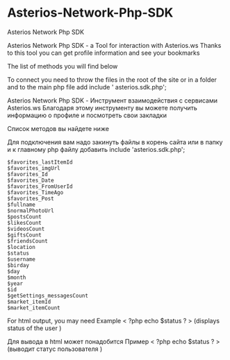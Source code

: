 # Asterios-Network-Php-SDK
Asterios Network Php SDK

Asterios Network Php SDK - a Tool for interaction with Asterios.ws 
Thanks to this tool you can get profile information and see your bookmarks

The list of methods you will find below

To connect you need to throw the files in the root of the site or in a folder and to the main php file add include ' asterios.sdk.php';


Asterios Network Php SDK - Инструмент взаимодействия с сервисами Asterios.ws 
Благодаря этому инструменту вы можете получить информацию о профиле и посмотреть свои закладки

Список методов вы найдете ниже

Для подключения вам надо закинуть файлы в корень сайта или в папку и к главному php файлу добавить include 'asterios.sdk.php';



    $favorites_lastItemId 
    $favorites_imgUrl
    $favorites_Id 
    $favorites_Date 
    $favorites_FromUserId
    $favorites_TimeAgo 
    $favorites_Post 
    $fullname 
    $normalPhotoUrl
    $postsCount
    $likesCount 
    $videosCount 
    $giftsCount
    $friendsCount 
    $location 
    $status 
    $username 
    $birday 
    $day
    $month 
    $year 
    $id
    $getSettings_messagesCount
    $market_itemId
    $market_itemCount  


For html output, you may need <?php echo $(method name)?>
Example < ?php echo $status ? > (displays status of the user )

Для вывода в html может понадобится <?php echo $(название метода) ?>
Пример < ?php echo $status ? > (выводит статус пользователя )
